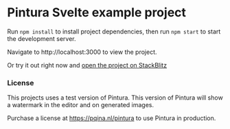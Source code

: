 # Pintura Svelte example project

Run `npm install` to install project dependencies, then run `npm start` to start the development server.

Navigate to http://localhost:3000 to view the project.

Or try it out right now and [open the project on StackBlitz](https://stackblitz.com/github/pqina/pintura-example-svelte)

### License

This projects uses a test version of Pintura. This version of Pintura will show a watermark in the editor and on generated images.

Purchase a license at https://pqina.nl/pintura to use Pintura in production.
